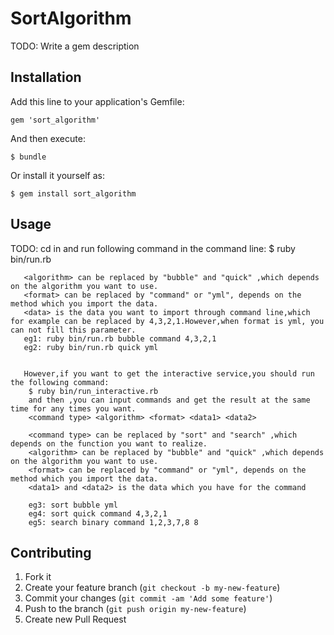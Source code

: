 # SortAlgorithm

TODO: Write a gem description

## Installation

Add this line to your application's Gemfile:

    gem 'sort_algorithm'

And then execute:

    $ bundle

Or install it yourself as:

    $ gem install sort_algorithm

## Usage

TODO: cd in and run following command in the command line:
       $ ruby bin/run.rb <algorithm> <format> <data>
        
       <algorithm> can be replaced by "bubble" and "quick" ,which depends on the algorithm you want to use.
       <format> can be replaced by "command" or "yml", depends on the method which you import the data.
       <data> is the data you want to import through command line,which for example can be replaced by 4,3,2,1.However,when format is yml, you can not fill this parameter.
       eg1: ruby bin/run.rb bubble command 4,3,2,1 
       eg2: ruby bin/run.rb quick yml
       
       
       However,if you want to get the interactive service,you should run the following command:
        $ ruby bin/run_interactive.rb
        and then ,you can input commands and get the result at the same time for any times you want.
        <command type> <algorithm> <format> <data1> <data2>
        
        <command type> can be replaced by "sort" and "search" ,which depends on the function you want to realize.
        <algorithm> can be replaced by "bubble" and "quick" ,which depends on the algorithm you want to use.
        <format> can be replaced by "command" or "yml", depends on the method which you import the data.
        <data1> and <data2> is the data which you have for the command
        
        eg3: sort bubble yml
        eg4: sort quick command 4,3,2,1
        eg5: search binary command 1,2,3,7,8 8
    

## Contributing

1. Fork it
2. Create your feature branch (`git checkout -b my-new-feature`)
3. Commit your changes (`git commit -am 'Add some feature'`)
4. Push to the branch (`git push origin my-new-feature`)
5. Create new Pull Request
